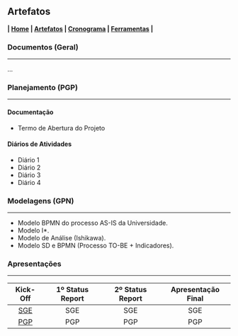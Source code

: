 ## Artefatos

**| [Home](https://github.com/jussararodrigues/4-periodo/blob/master/README.md) | 
[Artefatos](https://github.com/jussararodrigues/4-periodo/blob/master/pages/Artefatos.md) | 
[Cronograma](https://github.com/jussararodrigues/4-periodo/blob/master/pages/Cronograma.md) |
[Ferramentas](https://github.com/jussararodrigues/4-periodo/blob/master/pages/Ferramentas.md) |**

### Documentos (Geral)
---
...

### Planejamento (PGP)
---

#### Documentação
- Termo de Abertura do Projeto

#### Diários de Atividades
- Diário 1
- Diário 2
- Diário 3
- Diário 4

### Modelagens (GPN)
---
- Modelo BPMN do processo AS-IS da Universidade.
- Modelo I*.
- Modelo de Análise (Ishikawa).
- Modelo SD e BPMN (Processo TO-BE + Indicadores).

### Apresentações
---
| Kick-Off                                                | 1º Status Report | 2º Status Report | Apresentação Final |
|:-------------------------------------------------------:|:----------------:|:----------------:|:------------------:|
|[SGE](https://slides.com/myllenaalves/kickoff/fullscreen)| SGE              | SGE              | SGE                |
|[PGP](https://slides.com/jussarasilva/kickoff/fullscreen)| PGP              | PGP              | PGP                |
